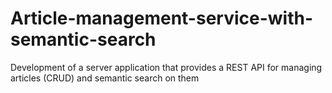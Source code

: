 # Article-management-service-with-semantic-search
Development of a server application that provides a REST API for managing articles (CRUD) and semantic search on them
